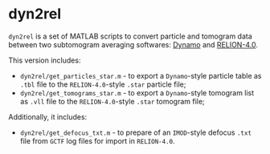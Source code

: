 # dyn2rel
`dyn2rel` is a set of MATLAB scripts to convert particle and tomogram data between two subtomogram averaging softwares: [Dynamo](https://www.dynamo-em.org/) and [RELION-4.0](https://relion.readthedocs.io/en/release-4.0/).

This version includes:
- `dyn2rel/get_particles_star.m` - to export a `Dynamo`-style particle table as `.tbl` file to the `RELION-4.0`-style `.star` particle file;
- `dyn2rel/get_tomograms_star.m` - to export a `Dynamo`-style tomogram list as `.vll` file to the `RELION-4.0`-style `.star` tomogram file;

Additionally, it includes:
- `dyn2rel/get_defocus_txt.m` - to prepare of an `IMOD`-style defocus `.txt` file from `GCTF` log files for import in `RELION-4.0`. 
